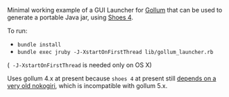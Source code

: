 Minimal working example of a GUI Launcher for [Gollum](https://github.com/gollum/gollum) that can be used to generate a portable Java jar, using [Shoes 4](https://github.com/shoes/shoes4).

To run:

* `bundle install`
* `bundle exec jruby -J-XstartOnFirstThread lib/gollum_launcher.rb`

(` -J-XstartOnFirstThread` is needed only on OS X)

Uses gollum 4.x at present because `shoes 4` at present still [depends on a very old nokogiri](https://github.com/shoes/shoes4/issues/1579), which is incompatible with gollum 5.x.